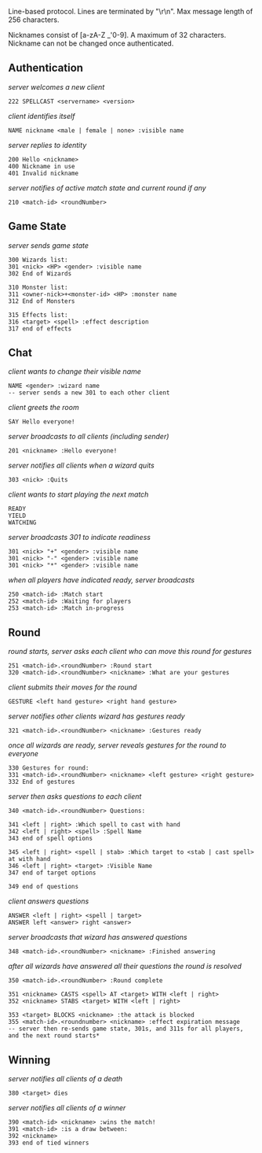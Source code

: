 

Line-based protocol.  Lines are terminated by "\r\n". Max message length of 256 characters.

Nicknames consist of [a-zA-Z _'0-9].  A maximum of 32 characters.  Nickname can not be changed once authenticated.



Authentication
----

*server welcomes a new client*

    222 SPELLCAST <servername> <version>

*client identifies itself*

    NAME nickname <male | female | none> :visible name

*server replies to identity*

    200 Hello <nickname>
    400 Nickname in use
    401 Invalid nickname

*server notifies of active match state and current round if any*

    210 <match-id> <roundNumber>


Game State
-----
*server sends game state*

    300 Wizards list:
    301 <nick> <HP> <gender> :visible name
    302 End of Wizards

    310 Monster list:
    311 <owner-nick>+<monster-id> <HP> :monster name
    312 End of Monsters

    315 Effects list:
    316 <target> <spell> :effect description
    317 end of effects


Chat
----
*client wants to change their visible name*

    NAME <gender> :wizard name
    -- server sends a new 301 to each other client

*client greets the room*

    SAY Hello everyone!

*server broadcasts to all clients (including sender)*

    201 <nickname> :Hello everyone!

*server notifies all clients when a wizard quits*

    303 <nick> :Quits


*client wants to start playing the next match*

    READY
    YIELD
    WATCHING

*server broadcasts 301 to indicate readiness*

    301 <nick> "+" <gender> :visible name
    301 <nick> "-" <gender> :visible name
    301 <nick> "*" <gender> :visible name



*when all players have indicated ready, server broadcasts*

    250 <match-id> :Match start
    252 <match-id> :Waiting for players
    253 <match-id> :Match in-progress



Round
----
*round starts, server asks each client who can move this round for gestures*

    251 <match-id>.<roundNumber> :Round start
    320 <match-id>.<roundNumber> <nickname> :What are your gestures

*client submits their moves for the round*

    GESTURE <left hand gesture> <right hand gesture>

*server notifies other clients wizard has gestures ready*

    321 <match-id>.<roundNumber> <nickname> :Gestures ready

*once all wizards are ready, server reveals gestures for the round to everyone*

    330 Gestures for round:
    331 <match-id>.<roundNumber> <nickname> <left gesture> <right gesture>
    332 End of gestures

*server then asks questions to each client*

    340 <match-id>.<roundNumber> Questions:

    341 <left | right> :Which spell to cast with hand
    342 <left | right> <spell> :Spell Name
    343 end of spell options

    345 <left | right> <spell | stab> :Which target to <stab | cast spell> at with hand
    346 <left | right> <target> :Visible Name
    347 end of target options

    349 end of questions

*client answers questions*

    ANSWER <left | right> <spell | target>
    ANSWER left <answer> right <answer>

*server broadcasts that wizard has answered questions*

    348 <match-id>.<roundNumber> <nickname> :Finished answering

*after all wizards have answered all their questions the round is resolved*

    350 <match-id>.<roundNumber> :Round complete

    351 <nickname> CASTS <spell> AT <target> WITH <left | right>
    352 <nickname> STABS <target> WITH <left | right>

    353 <target> BLOCKS <nickname> :the attack is blocked
    355 <match-id>.<roundnumber> <nickname> :effect expiration message
    -- server then re-sends game state, 301s, and 311s for all players, and the next round starts*


Winning
-----

*server notifies all clients of a death*

    380 <target> dies

*server notifies all clients of a winner*

    390 <match-id> <nickname> :wins the match!
    391 <match-id> :is a draw between:
    392 <nickname>
    393 end of tied winners
